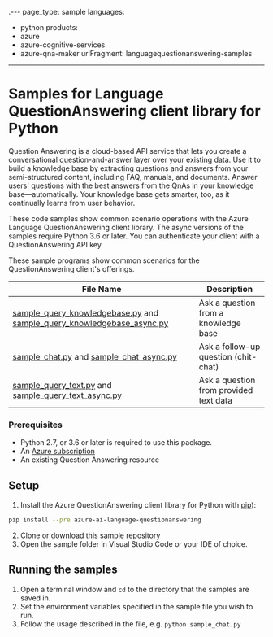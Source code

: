 .---
page_type: sample
languages:
  - python
products:
- azure
- azure-cognitive-services
- azure-qna-maker
urlFragment: languagequestionanswering-samples
---

# Samples for Language QuestionAnswering client library for Python

Question Answering is a cloud-based API service that lets you create a conversational question-and-answer layer over your existing data. Use it to build a knowledge base by extracting questions and answers from your semi-structured content, including FAQ, manuals, and documents. Answer users' questions with the best answers from the QnAs in your knowledge base—automatically. Your knowledge base gets smarter, too, as it continually learns from user behavior.

These code samples show common scenario operations with the Azure Language QuestionAnswering client library.
The async versions of the samples require Python 3.6 or later.
You can authenticate your client with a QuestionAnswering API key.

These sample programs show common scenarios for the QuestionAnswering client's offerings.

|**File Name**|**Description**|
|-------------|---------------|
|[sample_query_knowledgebase.py][query_knowledgebase] and [sample_query_knowledgebase_async.py][query_knowledgebase_async]|Ask a question from a knowledge base|
|[sample_chat.py][chat] and [sample_chat_async.py][chat_async]|Ask a follow-up question (chit-chat)|
|[sample_query_text.py][query_text] and [sample_query_text_async.py][query_text_async]|Ask a question from provided text data|


### Prerequisites

* Python 2.7, or 3.6 or later is required to use this package.
* An [Azure subscription][azure_subscription]
* An existing Question Answering resource


## Setup

1. Install the Azure QuestionAnswering client library for Python with [pip][pip]):
```bash
pip install --pre azure-ai-language-questionanswering
```
2. Clone or download this sample repository
3. Open the sample folder in Visual Studio Code or your IDE of choice.

## Running the samples

1. Open a terminal window and `cd` to the directory that the samples are saved in.
2. Set the environment variables specified in the sample file you wish to run.
3. Follow the usage described in the file, e.g. `python sample_chat.py`


[query_knowledgebase]: https://github.com/Azure/azure-sdk-for-python/tree/main/sdk/cognitivelanguage/azure-ai-language-questionanswering/samples/sample_query_knowledgebase.py
[query_knowledgebase_async]: https://github.com/Azure/azure-sdk-for-python/tree/main/sdk/cognitivelanguage/azure-ai-language-questionanswering/samples/async_samples/sample_query_knowledgebase_async.py
[chat]: https://github.com/Azure/azure-sdk-for-python/tree/main/sdk/cognitivelanguage/azure-ai-language-questionanswering/samples/sample_chat.py
[chat_async]: https://github.com/Azure/azure-sdk-for-python/tree/main/sdk/cognitivelanguage/azure-ai-language-questionanswering/samples/async_samples/sample_chat_async.py
[query_text]: https://github.com/Azure/azure-sdk-for-python/tree/main/sdk/cognitivelanguage/azure-ai-language-questionanswering/samples/sample_query_text.py
[query_text_async]: https://github.com/Azure/azure-sdk-for-python/tree/main/sdk/cognitivelanguage/azure-ai-language-questionanswering/samples/async_samples/sample_query_text_async.py
[pip]: https://pypi.org/project/pip/
[azure_subscription]: https://azure.microsoft.com/free/

